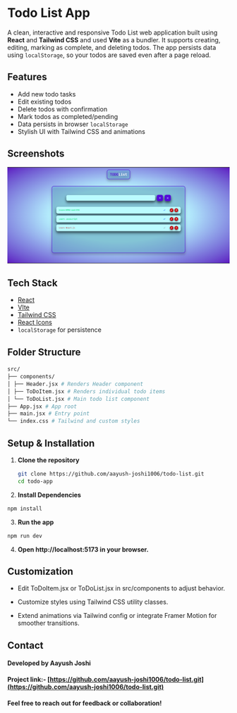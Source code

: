 # Todo List App

A clean, interactive and responsive Todo List web application built using **React** and **Tailwind CSS** and used **Vite** as a bundler. It supports creating, editing, marking as complete, and deleting todos. The app persists data using `localStorage`, so your todos are saved even after a page reload.

## Features

- Add new todo tasks
- Edit existing todos
- Delete todos with confirmation
- Mark todos as completed/pending
- Data persists in browser `localStorage`
- Stylish UI with Tailwind CSS and animations

## Screenshots

![screenshot](./public/screenshot.png)

## Tech Stack

- [React](https://reactjs.org/)
- [VIte](https://vite.dev/guide/)
- [Tailwind CSS](https://tailwindcss.com/)
- [React Icons](https://react-icons.github.io/react-icons/)
- `localStorage` for persistence

## Folder Structure

```bash
src/
├── components/
│ ├── Header.jsx # Renders Header component
│ ├── ToDoItem.jsx # Renders individual todo items
│ └── ToDoList.jsx # Main todo list component
├── App.jsx # App root
├── main.jsx # Entry point
└── index.css # Tailwind and custom styles
```

## Setup & Installation

1. **Clone the repository**

   ```bash
   git clone https://github.com/aayush-joshi1006/todo-list.git
   cd todo-app
   ```

2. **Install Dependencies**

```bash
npm install
```

3. **Run the app**

```bash
npm run dev
```

4. **Open http://localhost:5173 in your browser.**

## Customization

- Edit ToDoItem.jsx or ToDoList.jsx in src/components to adjust behavior.

- Customize styles using Tailwind CSS utility classes.

- Extend animations via Tailwind config or integrate Framer Motion for smoother transitions.

## Contact

#### Developed by Aayush Joshi

#### Project link:- [https://github.com/aayush-joshi1006/todo-list.git](https://github.com/aayush-joshi1006/todo-list.git)

#### Feel free to reach out for feedback or collaboration!
